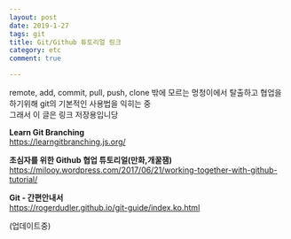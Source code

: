 ```yaml
---
layout: post
date: 2019-1-27
tags: git
title: Git/Github 튜토리얼 링크
category: etc
comment: true

---
```


<p>remote, add, commit, pull, push, clone 밖에 모르는 멍청이에서 탈출하고 협업을 하기위해 git의 기본적인 사용법을 익히는 중<br>
그래서 이 글은 링크 저장용입니당</p>
<p><strong>Learn Git Branching</strong><br>
<a href="https://learngitbranching.js.org/">https://learngitbranching.js.org/</a></p>
<p><strong>초심자를 위한 Github 협업 튜토리얼(만화,개꿀잼)</strong><br>
<a href="https://milooy.wordpress.com/2017/06/21/working-together-with-github-tutorial/">https://milooy.wordpress.com/2017/06/21/working-together-with-github-tutorial/</a></p>
<p><strong>Git - 간편안내서</strong><br>
<a href="https://rogerdudler.github.io/git-guide/index.ko.html">https://rogerdudler.github.io/git-guide/index.ko.html</a></p>
<p>(업데이트중)</p>

